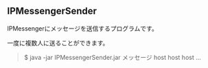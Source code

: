 IPMessengerSender
---------------

IPMessengerにメッセージを送信するプログラムです。

一度に複数人に送ることができます。

>$ java -jar IPMessengerSender.jar メッセージ host host host ...
